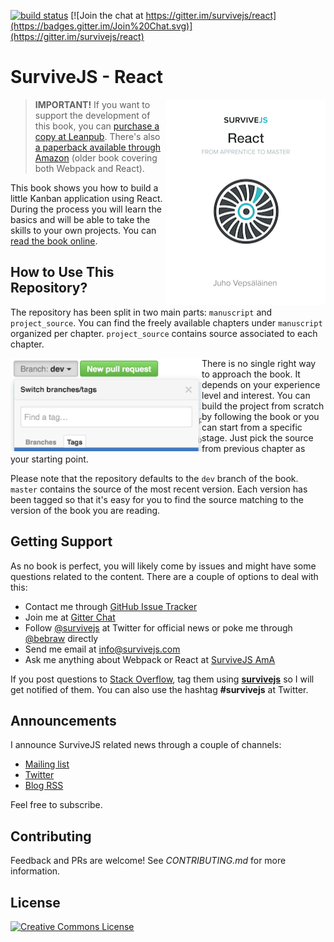 [![build status](https://secure.travis-ci.org/survivejs/react.png)](http://travis-ci.org/survivejs/react) [![Join the chat at https://gitter.im/survivejs/react](https://badges.gitter.im/Join%20Chat.svg)](https://gitter.im/survivejs/react)

# SurviveJS - React

<img align="right" width="255" height="329" src="manuscript/images/title_page_small.png" />

> **IMPORTANT!** If you want to support the development of this book, you can [purchase a copy at Leanpub](https://leanpub.com/survivejs-react). There's also [a paperback available through Amazon](http://www.amazon.com/SurviveJS-Webpack-React-apprentice-master/dp/152391050X/) (older book covering both Webpack and React).

This book shows you how to build a little Kanban application using React. During the process you will learn the basics and will be able to take the skills to your own projects. You can [read the book online](http://survivejs.com/react/introduction/).

## How to Use This Repository?

The repository has been split in two main parts: `manuscript` and `project_source`. You can find the freely available chapters under `manuscript` organized per chapter. `project_source` contains source associated to each chapter.

<img align="left" width="306" height="149" src="manuscript/images/github.png" />

There is no single right way to approach the book. It depends on your experience level and interest. You can build the project from scratch by following the book or you can start from a specific stage. Just pick the source from previous chapter as your starting point.

Please note that the repository defaults to the `dev` branch of the book. `master` contains the source of the most recent version. Each version has been tagged so that it's easy for you to find the source matching to the version of the book you are reading.

## Getting Support

As no book is perfect, you will likely come by issues and might have some questions related to the content. There are a couple of options to deal with this:

* Contact me through [GitHub Issue Tracker](https://github.com/survivejs/react/issues)
* Join me at [Gitter Chat](https://gitter.im/survivejs/react)
* Follow [@survivejs](https://twitter.com/survivejs) at Twitter for official news or poke me through [@bebraw](https://twitter.com/bebraw) directly
* Send me email at [info@survivejs.com](mailto:info@survivejs.com)
* Ask me anything about Webpack or React at [SurviveJS AmA](https://github.com/survivejs/ama/issues)

If you post questions to [Stack Overflow](http://stackoverflow.com/search?q=survivejs), tag them using [**survivejs**](https://stackoverflow.com/questions/tagged/survivejs) so I will get notified of them. You can also use the hashtag **#survivejs** at Twitter.

## Announcements

I announce SurviveJS related news through a couple of channels:

* [Mailing list](http://eepurl.com/bth1v5)
* [Twitter](https://twitter.com/survivejs)
* [Blog RSS](http://survivejs.com/atom.xml)

Feel free to subscribe.

## Contributing

Feedback and PRs are welcome! See *CONTRIBUTING.md* for more information.

## License

<a rel="license" href="http://creativecommons.org/licenses/by-nc-nd/3.0/"><img alt="Creative Commons License" style="border-width:0" src="https://i.creativecommons.org/l/by-nc-nd/3.0/88x31.png" /></a>
